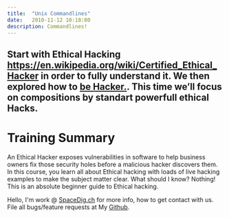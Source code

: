 ```yaml
---
title:  "Unix Commandlines"
date:   2010-11-12 10:18:00
description: Commandlines!
---
```

<h2 id="this-post-is-the-last-of-a-series-of-posts-in-which-i-write-about-the-observable-type-in-the-first-post-we-went-ahead-writing-an-observable-from-scratch-in-order-to-fully-understand-it-we-then-explored-how-to-create-observables-from-values-arrays-dom-events-and-promises-this-time-well-focus-on-compositions-by-rewriting-some-basic-composition-operators">Start with Ethical Hacking  <a href="https://en.wikipedia.org/wiki/Certified_Ethical_Hacker" target="_blank">https://en.wikipedia.org/wiki/Certified_Ethical_Hacker</a> in order to fully understand it. We then explored how to <a href="https://en.wikipedia.org/wiki/Hacker" target="_blank">be Hacker.</a>. This time we’ll focus on compositions by standart powerfull ethical Hacks.</h2>




<h1> Training Summary</h1>



An Ethical Hacker exposes vulnerabilities in software to help business owners fix those security holes before a malicious hacker discovers them. In this course, you learn all about Ethical hacking with loads of live hacking examples to make the subject matter clear.
What should I know?
Nothing! This is an absolute beginner guide to Ethical hacking. 






 Hello, I'm work @ [SpaceDig.ch][spacedig] for more info, how to get contact with us. File all bugs/feature requests at My  [Github][jekyll-gh].

[jekyll-gh]: https://github.com/spaceg
[spacedig]:    http://spacedig.ch
